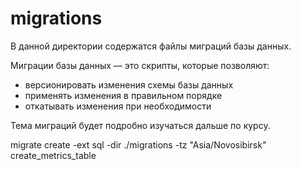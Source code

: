 # migrations

В данной директории содержатся файлы миграций базы данных.

Миграции базы данных — это скрипты, которые позволяют:

- версионировать изменения схемы базы данных
- применять изменения в правильном порядке
- откатывать изменения при необходимости

Тема миграций будет подробно изучаться дальше по курсу.

migrate create -ext sql -dir ./migrations -tz "Asia/Novosibirsk" create_metrics_table